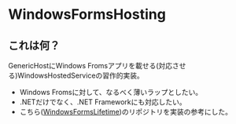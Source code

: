 WindowsFormsHosting
===================

これは何？
-------------------
GenericHostにWindows Fromsアプリを載せる(対応させる)WindowsHostedServiceの習作的実装。

* Windows Fromsに対して、なるべく薄いラップとしたい。
* .NETだけでなく、.NET Frameworkにも対応したい。
* こちら([WindowsFormsLifetime](https://github.com/alex-oswald/WindowsFormsLifetime))のリポジトリを実装の参考にした。
   